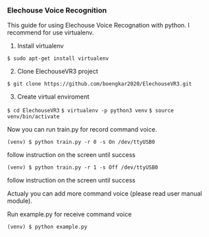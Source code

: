### Elechouse Voice Recognition 

This guide for using Elechouse Voice Recognation with python. I recommend for use virtualenv.

1. Install virtualenv

`$ sudo apt-get install virtualenv`

2. Clone ElechouseVR3 project

`$ git clone https://github.com/boengkar2020/ElechouseVR3.git`

3. Create virtual enviroment

`$ cd ElechouseVR3`
`$ virtualenv -p python3 venv`
`$ source venv/bin/activate`

Now you can run train.py for record command voice.

`(venv) $ python train.py -r 0 -s On /dev/ttyUSB0`

follow instruction on the screen until success

`(venv) $ python train.py -r 1 -s Off /dev/ttyUSB0`

follow instruction on the screen until success

Actualy you can add more command voice (please read user manual module).

Run example.py for receive command voice

`(venv) $ python example.py`

